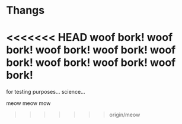 # Thangs
<<<<<<< HEAD
woof bork!
woof bork!
woof bork!
woof bork!
woof bork!
woof bork!
woof bork!
woof bork!
=======
for testing purposes... science...

meow meow mow
>>>>>>> origin/meow
